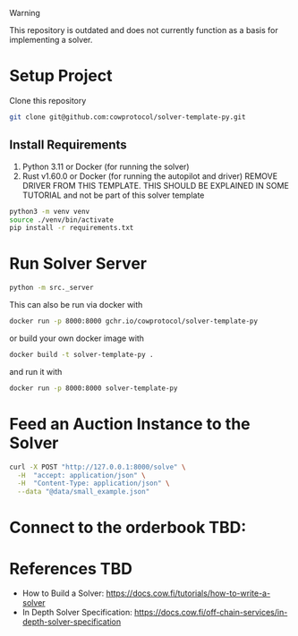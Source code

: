 > [!WARNING]  
> This repository is outdated and does not currently function as a basis for implementing a solver.

# Setup Project

Clone this repository

```sh
git clone git@github.com:cowprotocol/solver-template-py.git
```

## Install Requirements

1. Python 3.11 or Docker (for running the solver)
2. Rust v1.60.0 or Docker (for running the autopilot and driver) REMOVE DRIVER FROM THIS TEMPLATE. THIS SHOULD BE EXPLAINED IN SOME TUTORIAL and not be part of this solver template

```sh
python3 -m venv venv
source ./venv/bin/activate
pip install -r requirements.txt
```

# Run Solver Server

```sh
python -m src._server
```

This can also be run via docker with

```sh
docker run -p 8000:8000 gchr.io/cowprotocol/solver-template-py
```

or build your own docker image with

```sh
docker build -t solver-template-py .
```

and run it with
```sh
docker run -p 8000:8000 solver-template-py
```

# Feed an Auction Instance to the Solver

```sh
curl -X POST "http://127.0.0.1:8000/solve" \
  -H  "accept: application/json" \
  -H  "Content-Type: application/json" \
  --data "@data/small_example.json"
```

# Connect to the orderbook TBD:

# References TBD

- How to Build a Solver: https://docs.cow.fi/tutorials/how-to-write-a-solver
- In Depth Solver
  Specification: https://docs.cow.fi/off-chain-services/in-depth-solver-specification
